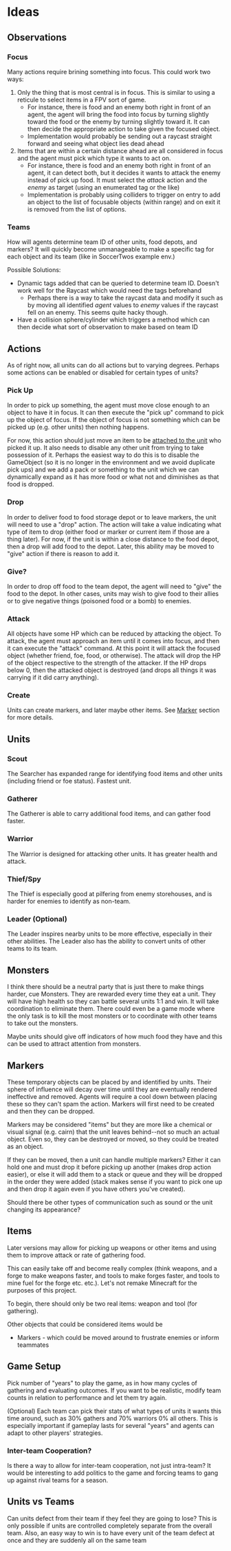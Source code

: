 # Ideas

## Observations

### Focus
Many actions require brining something into focus.  This could work two ways:
1. Only the thing that is most central is in focus.  This is similar to using a reticule to select items in a FPV sort of game.
   * For instance, there is food and an enemy both right in front of an agent, the agent will bring the food into focus by turning slightly toward the food or the enemy by turning slightly toward it.  It can then decide the appropriate action to take given the focused object.
   * Implementation would probably be sending out a raycast straight forward and seeing what object lies dead ahead 
2. Items that are within a certain distance ahead are all considered in focus and the agent must pick which type it wants to act on.
   * For instance, there is food and an enemy both right in front of an agent, it can detect both, but it decides it wants to attack the enemy instead of pick up food.  It must select the *attack* action and the *enemy* as target (using an enumerated tag or the like)
   * Implementation is probably using colliders to trigger on entry to add an object to the list of focusable objects (within range) and on exit it is removed from the list of options.


### Teams
How will agents determine team ID of other units, food depots, and markers?
It will quickly become unmanageable to make a specific tag for each object and its team (like in SoccerTwos example env.)

Possible Solutions:
* Dynamic tags added that can be queried to determine team ID.  Doesn't work well for the Raycast which would need the tags beforehand
  * Perhaps there is a way to take the raycast data and modify it such as by moving all identified *agent* values to *enemy* values if the raycast fell on an enemy.  This seems quite hacky though.
* Have a collision sphere/cylinder which triggers a method which can then decide what sort of observation to make based on team ID



## Actions
As of right now, all units can do all actions but to varying degrees.  Perhaps some actions can be enabled or disabled for certain types of units?

### Pick Up
In order to pick up something, the agent must move close enough to an object to have it in focus. It can then execute the "pick up" command to pick up the object of focus.  If the object of focus is not something which can be picked up (e.g. other units) then nothing happens.

For now, this action should just move an item to be [attached to the unit](https://docs.unity3d.com/ScriptReference/Transform.SetParent.html) who picked it up.  It also needs to disable any other unit from trying to take possession of it.  Perhaps the easiest way to do this is to disable the GameObject (so it is no longer in the environment and we avoid duplicate pick ups) and we add a pack or something to the unit which we can dynamically expand as it has more food or what not and diminishes as that food is dropped.

### Drop
In order to deliver food to food storage depot or to leave markers, the unit will need to use a "drop" action.  The action will take a value indicating what type of item to drop (either food or marker or current item if those are a thing later).
For now, if the unit is within a close distance to the food depot, then a drop will add food to the depot.  Later, this ability may be moved to "give" action if there is reason to add it.

### Give?
In order to drop off food to the team depot, the agent will need to "give" the food to the depot.  In other cases, units may wish to give food to their allies or to give negative things (poisoned food or a bomb) to enemies.

### Attack
All objects have some HP which can be reduced by attacking the object.  To attack, the agent must approach an item until it comes into focus, and then it can execute the "attack" command.  At this point it will attack the focused object (whether friend, foe, food, or otherwise).  The attack will drop the HP of the object respective to the strength of the attacker.  If the HP drops below 0, then the attacked object is destroyed (and drops all things it was carrying if it did carry anything).


### Create
Units can create markers, and later maybe other items.  See [Marker](#markers) section for more details.


## Units

### Scout
The Searcher has expanded range for identifying food items and other units (including friend or foe status). Fastest unit.

### Gatherer
The Gatherer is able to carry additional food items, and can gather food faster.

### Warrior
The Warrior is designed for attacking other units.  It has greater health and attack.

### Thief/Spy
The Thief is especially good at pilfering from enemy storehouses, and is harder for enemies to identify as non-team.

### Leader (Optional)
The Leader inspires nearby units to be more effective, especially in their other abilities.  The Leader also has the ability to convert units of other teams to its team.

## Monsters
I think there should be a neutral party that is just there to make things harder, cue Monsters.  They are rewarded every time they eat a unit.  They will have high health so they can battle several units 1:1 and win.  It will take coordination to eliminate them.  There could even be a game mode where the only task is to kill the most monsters or to coordinate with other teams to take out the monsters.

Maybe units should give off indicators of how much food they have and this can be used to attract attention from monsters.

## Markers
These temporary objects can be placed by and identified by units.  Their sphere of influence will decay over time until they are eventually rendered ineffective and removed.  Agents will require a cool down between placing these so they can't spam the action.  Markers will first need to be created and then they can be dropped.

Markers may be considered "items" but they are more like a chemical or visual signal (e.g. cairn) that the unit leaves behind--not so much an actual object. Even so, they can be destroyed or moved, so they could be treated as an object.

If they can be moved, then a unit can handle multiple markers?  Either it can hold one and must drop it before picking up another (makes drop action easier), or else it will add them to a stack or queue and they will be dropped in the order they were added (stack makes sense if you want to pick one up and then drop it again even if you have others you've created).

Should there be other types of communication such as sound or the unit changing its appearance?


## Items
Later versions may allow for picking up weapons or other items and using them to improve attack or rate of gathering food.

This can easily take off and become really complex (think weapons, and a forge to make weapons faster, and tools to make forges faster, and tools to mine fuel for the forge etc. etc.).  Let's not remake Minecraft for the purposes of this project.


To begin, there should only be two real items: weapon and tool (for gathering).

Other objects that could be considered items would be 
* Markers - which could be moved around to frustrate enemies or inform teammates


## Game Setup
Pick number of "years" to play the game, as in how many cycles of gathering and evaluating outcomes.
If you want to be realistic, modify team counts in relation to performance and let them try again.

(Optional) Each team can pick their stats of what types of units it wants this time around, such as 30% gathers and 70% warriors 0% all others.
This is especially important if gameplay lasts for several "years" and agents can adapt to other players' strategies.

### Inter-team Cooperation?
Is there a way to allow for inter-team cooperation, not just intra-team? It would be interesting to add politics to the game and forcing teams to gang up against rival teams for a season.

## Units vs Teams
Can units defect from their team if they feel they are going to lose?  This is only possible if units are controlled completely separate from the overall team.
Also, an easy way to win is to have every unit of the team defect at once and they are suddenly all on the same team